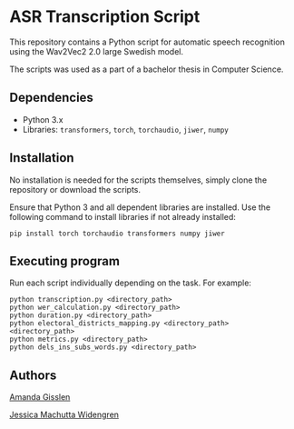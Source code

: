 # ASR Transcription Script

This repository contains a Python script for automatic speech recognition using the Wav2Vec2 2.0 large Swedish model.

The scripts was used as a part of a bachelor thesis in Computer Science.

## Dependencies

- Python 3.x
- Libraries: `transformers`, `torch`, `torchaudio`, `jiwer`, `numpy`

## Installation

No installation is needed for the scripts themselves, simply clone the repository or download the scripts.

Ensure that Python 3 and all dependent libraries are installed. Use the following command to install libraries if not already installed:

```
pip install torch torchaudio transformers numpy jiwer
```

## Executing program

Run each script individually depending on the task. For example:

```
python transcription.py <directory_path>
python wer_calculation.py <directory_path>
python duration.py <directory_path>
python electoral_districts_mapping.py <directory_path> <directory_path>
python metrics.py <directory_path>
python dels_ins_subs_words.py <directory_path>
```

## Authors

[Amanda Gisslen](https://github.com/AmandasRepo)

[Jessica Machutta Widengren](https://github.com/jesswide)



